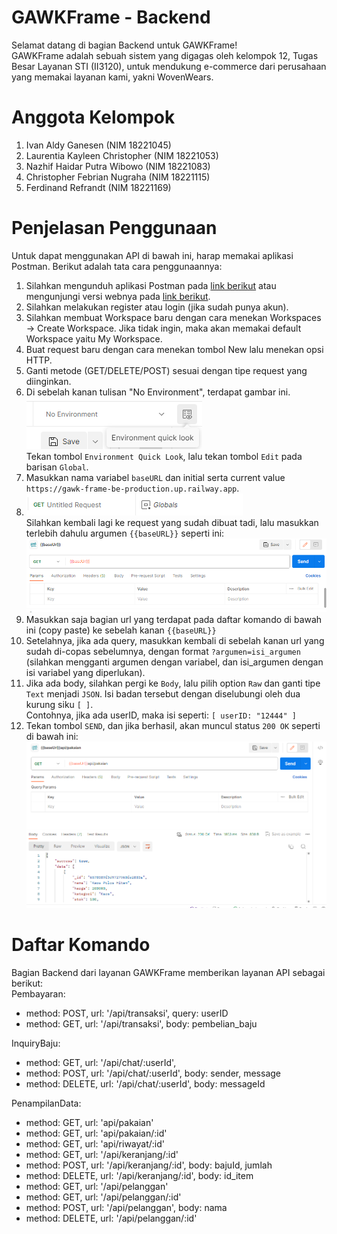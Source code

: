 # GAWKFrame - Backend
Selamat datang di bagian Backend untuk GAWKFrame!<br>
GAWKFrame adalah sebuah sistem yang digagas oleh kelompok 12, Tugas Besar Layanan STI (II3120), untuk mendukung e-commerce dari perusahaan yang memakai layanan kami, yakni WovenWears. <br>

# Anggota Kelompok
1. Ivan Aldy Ganesen (NIM 18221045)
2. Laurentia Kayleen Christopher (NIM 18221053)
3. Nazhif Haidar Putra Wibowo (NIM 18221083)
4. Christopher Febrian Nugraha (NIM 18221115)
5. Ferdinand Refrandt (NIM 18221169)

# Penjelasan Penggunaan
Untuk dapat menggunakan API di bawah ini, harap memakai aplikasi Postman. Berikut adalah tata cara penggunaannya:
1. Silahkan mengunduh aplikasi Postman pada [link berikut](https://dl.pstmn.io/download/latest/win64) atau mengunjungi versi webnya pada [link berikut](https://web.postman.co/).
2. Silahkan melakukan register atau login (jika sudah punya akun).
3. Silahkan membuat Workspace baru dengan cara menekan Workspaces -> Create Workspace. Jika tidak ingin, maka akan memakai default Workspace yaitu My Workspace.
4. Buat request baru dengan cara menekan tombol New lalu menekan opsi HTTP.
5. Ganti metode (GET/DELETE/POST) sesuai dengan tipe request yang diinginkan.
6. Di sebelah kanan tulisan "No Environment", terdapat gambar ini. ![env var](image.png)<br>
Tekan tombol `Environment Quick Look`, lalu tekan tombol `Edit` pada barisan `Global`.
7. Masukkan nama variabel `baseURL` dan initial serta current value `https://gawk-frame-be-production.up.railway.app`.
8. ![Alt text](image-1.png) <br>
Silahkan kembali lagi ke request yang sudah dibuat tadi, lalu masukkan terlebih dahulu argumen `{{baseURL}}` seperti ini:<br>
![Alt text](image-2.png)
9. Masukkan saja bagian url yang terdapat pada daftar komando di bawah ini (copy paste) ke sebelah kanan `{{baseURL}}`
10. Setelahnya, jika ada query, masukkan kembali di sebelah kanan url yang sudah di-copas sebelumnya, dengan format `?argumen=isi_argumen` (silahkan mengganti argumen dengan variabel, dan isi_argumen dengan isi variabel yang diperlukan).
11. Jika ada body, silahkan pergi ke `Body`, lalu pilih option `Raw` dan ganti tipe `Text` menjadi `JSON`. Isi badan tersebut dengan diselubungi oleh dua kurung siku ```[ ]```.<br>
Contohnya, jika ada userID, maka isi seperti: ```[ userID: "12444" ]```
12. Tekan tombol `SEND`, dan jika berhasil, akan muncul status `200 OK` seperti di bawah ini:<br>
![Alt text](image-3.png)


# Daftar Komando
Bagian Backend dari layanan GAWKFrame memberikan layanan API sebagai berikut:
<br>
Pembayaran:
<ul>
<li> method: POST, url: '/api/transaksi', query: userID
<li> method: GET, url: '/api/transaksi', body: pembelian_baju
</ul>

InquiryBaju:
<ul>
<li> method: GET, url: '/api/chat/:userId',
<li> method: POST, url: '/api/chat/:userId', body: sender, message
<li> method: DELETE, url: '/api/chat/:userId', body: messageId
</ul>

PenampilanData:
<ul>
<li> method: GET, url: 'api/pakaian'
<li> method: GET, url: 'api/pakaian/:id'
<li> method: GET, url: 'api/riwayat/:id'
<li> method: GET, url: '/api/keranjang/:id'
<li> method: POST, url: '/api/keranjang/:id', body: bajuId, jumlah
<li> method: DELETE, url: '/api/keranjang/:id', body: id_item
<li> method: GET, url: '/api/pelanggan'
<li> method: GET, url: '/api/pelanggan/:id'
<li> method: POST, url: '/api/pelanggan', body: nama
<li> method: DELETE, url: '/api/pelanggan/:id'
</ul>